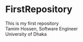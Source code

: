 # FirstRepository
This is my first repository
<br>
Tamim Hossen, Software Engineer
<br>
University of Dhaka

